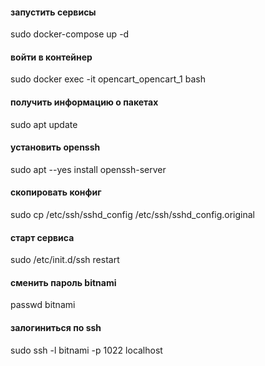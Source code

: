 #### запустить сервисы
sudo docker-compose up -d
#### войти в контейнер
sudo docker exec -it opencart_opencart_1 bash
#### получить информацию о пакетах
sudo apt update
#### установить openssh
sudo apt --yes install openssh-server
#### скопировать конфиг
sudo cp /etc/ssh/sshd_config  /etc/ssh/sshd_config.original
#### старт сервиса
sudo /etc/init.d/ssh restart
#### сменить пароль bitnami
passwd bitnami
#### залогиниться по ssh
sudo ssh -l bitnami -p 1022 localhost
